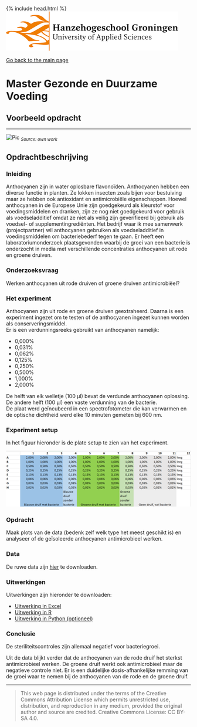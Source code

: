 {% include head.html %}
![Hanze](../hanze/hanze.png)

[Go back to the main page](../index.md)

# Master Gezonde en Duurzame Voeding

## Voorbeeld opdracht

---

![Pic](./impression/kaggle.png)
*<sub>Source: own work</sub>*

## Opdrachtbeschrijving

### Inleiding

Anthocyanen zijn in water oplosbare flavonoïden. Anthocyanen hebben een diverse functie in planten. Ze lokken insecten zoals bijen voor bestuiving maar ze hebben ook antioxidant en antimicrobiële eigenschappen. Hoewel anthocyanen in de Europese Unie zijn goedgekeurd als kleurstof voor voedingsmiddelen en dranken, zijn ze nog niet goedgekeurd voor gebruik als voedseladditief omdat ze niet als veilig zijn geverifieerd bij gebruik als voedsel- of supplementingrediënten. Het bedrijf waar ik mee samenwerk (projectpartner) wil anthocyanen gebruiken als voedseladditief in voedingsmiddelen om bacteriebederf tegen te gaan. Er heeft een laboratoriumonderzoek plaatsgevonden waarbij de groei van een bacterie is onderzocht in media met verschillende concentraties anthocyanen uit rode en groene druiven.

### Onderzoeksvraag

Werken anthocyanen uit rode druiven of groene druiven antimicrobiëel?

### Het experiment

Anthocyanen zijn uit rode en groene druiven geextraheerd. Daarna is een experiment ingezet om te testen of de anthocyanen ingezet kunnen worden als conserveringsmiddel.  
Er is een verdunningsreeks gebruikt van anthocyanen namelijk:  
- 0,000%
- 0,031%
- 0,062%
- 0,125%
- 0,250%
- 0,500%
- 1,000%
- 2,000%

De helft van elk welletje (100 µl) bevat de verdunde anthocyanen oplossing. De andere helft (100 µl) een vaste verdunning van de bacterie.  
De plaat werd geïncubeerd in een spectrofotometer die kan verwarmen en de optische dichtheid werd elke 10 minuten gemeten bij 600 nm.  


### Experiment setup

In het figuur hieronder is de plate setup te zien van het experiment. 

![plate setup](./pics/plate_setup.png)


### Opdracht

Maak plots van de data (bedenk zelf welk type het meest geschikt is) en analyseer of de geïsoleerde anthocyanen antimicrobieel werken.  

### Data

De ruwe data zijn [hier](./sample_data/2020-01-30.csv) te downloaden.


### Uitwerkingen

Uitwerkingen zijn hieronder te downloaden:
- [Uitwerking in Excel](./analysis_excel.xlsx)
- [Uitwerking in R](./analysis_r.Rmd)
- [Uitwerking in Python (optioneel)](./analysis_python.ipynb)

### Conclusie

De steriliteitscontroles zijn allemaal negatief voor bacteriegroei.

Uit de data blijkt verder dat de anthocyanen van de rode druif het sterkst antimicrobieel werken. De groene druif werkt ook antimicrobieel maar de negatieve controle niet. Er is een duidelijke dosis-afhankelijke remming van de groei waar te nemen bij de anthocyanen van de rode en de groene druif.

---

>This web page is distributed under the terms of the Creative Commons Attribution License which permits unrestricted use, distribution, and reproduction in any medium, provided the original author and source are credited.
>Creative Commons License: CC BY-SA 4.0.

